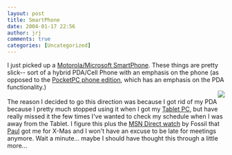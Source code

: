 ```yaml
---
layout: post
title: SmartPhone
date: 2004-01-17 22:56
author: jrj
comments: true
categories: [Uncategorized]
---
```

I just picked up a <a href="http://www.microsoft.com/smartphone/" target="_blank">Motorola/Microsoft SmartPhone</a>. These things are pretty slick-- sort of a hybrid PDA/Cell Phone with an emphasis on the phone (as opposed to the <a href="http://www.microsoft.com/pocketpc" target="_blank">PocketPC phone edition</a>, which has an emphasis on the PDA functionality.)
<br /><img src="http://www.jrj.org/mpx200.jpg" align="right" />
<br />The reason I decided to go this direction was because I got rid of my PDA because I pretty much stopped using it when I got my <a href="http://www.tabletpc.com" target="_blank">Tablet PC</a>, but have really missed it the few times I've wanted to check my schedule when I was away from the Tablet. I figure this plus the <a href="http://direct.msn.com" target="_blank">MSN Direct watch</a> by Fossil that <a href="http://www.internet-nexus.com" target="_blank">Paul</a> got me for X-Mas and I won't have an excuse to be late for meetings anymore. Wait a minute... maybe I should have thought this through a little more...
